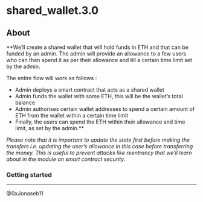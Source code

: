 # shared_wallet.3.0

## About

**We’ll create a shared wallet that will hold funds in ETH and that can be funded by an admin. The admin will provide an allowance to a few users who can then spend it as per their allowance and till a certain time limit set by the admin.

The entire flow will work as follows :

- Admin deploys a smart contract that acts as a shared wallet 
- Admin funds the wallet with some ETH, this will be the wallet’s total balance
- Admin authorises certain wallet addresses to spend a certain amount of ETH from the wallet within a certain time limit
- Finally, the users can spend the ETH within their allowance and time limit, as set by the admin.**

_Please note that it is important to update the state first before making the transfers i.e. updating the user’s allowance in this case before transferring the money. This is useful to prevent attacks like reentrancy that we’ll learn about in the module on smart contract security._

### Getting started

-------------------

@0xJonaseb11
